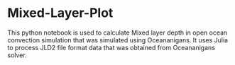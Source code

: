 # Mixed-Layer-Plot
This python notebook is used to calculate Mixed layer depth in open ocean convection simulation that was simulated using Oceananigans. It uses Julia to process JLD2 file format data that was obtained from Oceananigans solver.
